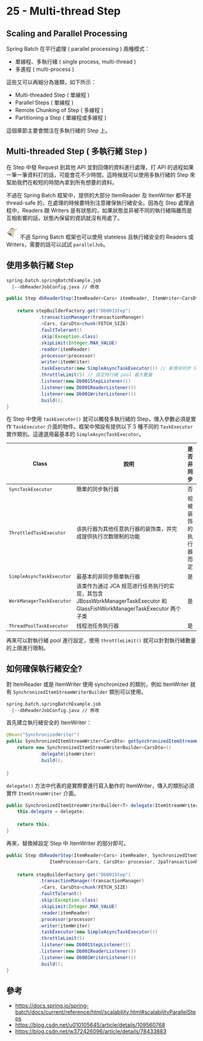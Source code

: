 # 25 - Multi-thread Step
## Scaling and Parallel Processing
Spring Batch 在平行處理 ( parallel processing ) 兩種模式：
* 單線程、多執行緒 ( single process, multi-thread )
* 多進程 ( multi-process )

這些又可以再細分為幾類，如下所示：
* Multi-threaded Step ( 單線程 )
* Parallel Steps ( 單線程 )
* Remote Chunking of Step ( 多線程 )
* Partitioning a Step ( 單線程或多線程 )

這個章節主要會關注在多執行緒的 Step 上。

## Multi-threaded Step ( 多執行緒 Step )
在 Step 中發 Request 到其他 API 並對回傳的資料進行處理，打 API 的過程如果一筆一筆資料打的話，可能會花不少時間，這時候就可以使用多執行緒的 Step 來幫助我們在較短的時間內拿到所有想要的資料。

不過在 Spring Batch 框架中，提供的大部分 ItemReader 及 ItemWriter 都不是 thread-safe 的，在處理的時候要特別注意確保執行緒安全。因為在 Step 處理過程中，Readers 跟 Writers 是有狀態的，如果狀態並非被不同的執行緒隔離而是互相影響的話，狀態內保留的資訊就沒有用處了。

![](/images/icon-bird-2.png) 不過 Spring Batch 框架也可以使用 stateless 且執行緒安全的 Readers 或 Writers，需要的話可以試試 `parallelJob`。

## 使用多執行緒 Step
```
spring.batch.springBatchExample.job
  |--dbReaderJobConfig.java // 修改
```

```java
public Step dbReaderStep(ItemReader<Cars> itemReader, ItemWriter<CarsDto> itemWriter, ItemProcessor<Cars, CarsDto> processor, JpaTransactionManager transactionManager) {

    return stepBuilderFactory.get("Db001Step")
            .transactionManager(transactionManager)
            .<Cars, CarsDto>chunk(FETCH_SIZE)
            .faultTolerant()
            .skip(Exception.class)
            .skipLimit(Integer.MAX_VALUE)
            .reader(itemReader)
            .processor(processor)
            .writer(itemWriter)
            .taskExecutor(new SimpleAsyncTaskExecutor()) // 新增非同步 Step
            .throttleLimit(5) // 設定持行緒 pool 最大數量
            .listener(new Db001StepListener())
            .listener(new Db001ReaderListener())
            .listener(new Db001WriterListener())
            .build();
}
```
在 Step 中使用 `taskExecutor()` 就可以觸發多執行緒的 Step，傳入參數必須是實作 `TaskExecutor` 介面的物件。框架中預設有提供以下 5 種不同的 `TaskExecutor` 實作類別。這邊選用最基本的 `SimpleAsyncTaskExecutor`。

| Class | 說明 | 是否非同步 |
| --- | --- | :---: |
| `SyncTaskExecutor` | 簡單的同步執行器 | 否 |
| `ThrottledTaskExecutor` | 该执行器为其他任意执行器的装饰类，并完成提供执行次数限制的功能 | 视被装饰的执行器而定
| `SimpleAsyncTaskExecutor` | 最基本的非同步簡單執行器 | 是
| `WorkManagerTaskExecutor` | 该类作为通过 JCA 规范进行任务执行的实现，其包含 JBossWorkManagerTaskExecutor 和 GlassFishWorkManagerTaskExecutor 两个子类 | 是
| `ThreadPoolTaskExecutor` | 线程池任务执行器 | 是

再來可以對執行緒 pool 進行設定，使用 `throttleLimit()` 就可以針對執行緒數量的上限進行限制。

## 如何確保執行緒安全?
對 ItemReader 或是 ItemWriter 使用 synchronized 的類別，例如 ItemWriter 就有 `SynchronizedItemStreamWriterBuilder` 類別可以使用。

```
spring.batch.springBatchExample.job
  |--dbReaderJobConfig.java // 修改
```

首先建立執行緒安全的 ItemWriter： 
```java
@Bean("SynchronizedWriter")
public SynchronizedItemStreamWriter<CarsDto> getSynchronizedItemStreamWriter(FlatFileItemWriter<CarsDto> itemWriter){
    return new SynchronizedItemStreamWriterBuilder<CarsDto>()
            .delegate(itemWriter)
            .build();
            
}
```
`delegate()` 方法中代表的是實際要進行寫入動作的 ItemWriter，傳入的類別必須實作 `ItemStreamWriter` 介面。
```java
public SynchronizedItemStreamWriterBuilder<T> delegate(ItemStreamWriter<T> delegate) {
    this.delegate = delegate;

    return this;
}
```

再來，替換掉設定 Step 中 ItemWriter 的部分即可。
```java
public Step dbReaderStep(ItemReader<Cars> itemReader, SynchronizedItemStreamWriter<CarsDto> itemWriter,
				ItemProcessor<Cars, CarsDto> processor, JpaTransactionManager transactionManager) {

    return stepBuilderFactory.get("Db001Step")
            .transactionManager(transactionManager)
            .<Cars, CarsDto>chunk(FETCH_SIZE)
            .faultTolerant()
            .skip(Exception.class)
            .skipLimit(Integer.MAX_VALUE)
            .reader(itemReader)
            .processor(processor)
            .writer(itemWriter)
            .taskExecutor(new SimpleAsyncTaskExecutor())
            .throttleLimit(5)
            .listener(new Db001StepListener())
            .listener(new Db001ReaderListener())
            .listener(new Db001WriterListener())
            .build();
}
```


## 參考
* https://docs.spring.io/spring-batch/docs/current/reference/html/scalability.html#scalabilityParallelSteps
* https://blog.csdn.net/u010105645/article/details/109560768
* https://blog.csdn.net/w372426096/article/details/78433883